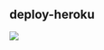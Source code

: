 ## deploy-heroku
[![](https://www.herokucdn.com/deploy/button.png)](https://heroku.com/deploy?template=https://github.com/petrus-hanks/iqiyi.git)
